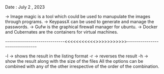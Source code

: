Date : July 2 , 2023

-> Image magic is a tool which could be used to manupulate the images through programs.
-> KeypassX can be used to generate and manage the passwords.
-> Gufw is the graphical firewall manager for ubuntu.
-> Docker and Cubernates are the containers for virtual machines.


------------------------------<<<<<<<<<<<<linux Commands>>>>>>>>>>>>--------------------------------

<Options>
-l -> shows the result in the listing format
-r -> reverses the result
-h -> show the result along with the size of the files
All the options can be combined with any of the other irrespective of the order of the combination.


